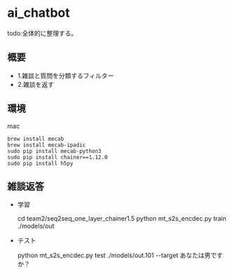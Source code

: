 # ai_chatbot

todo:全体的に整理する。

## 概要

- 1.雑談と質問を分類するフィルター
- 2.雑談を返す


## 環境

mac

    brew install mecab
    brew install mecab-ipadic
    sudo pip install mecab-python3
    sudo pip install chainer==1.12.0
    sudo pip install h5py


## 雑談返答

- 学習

    
    cd team2/seq2seq_one_layer_chainer1.5
    python mt_s2s_encdec.py train ./models/out


- テスト

    
    python mt_s2s_encdec.py test ./models/out.101 --target あなたは男ですか？
    
    
